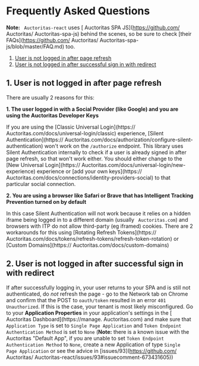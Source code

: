 # Frequently Asked Questions

**Note:** ` Auctoritas-react` uses [ Auctoritas SPA JS](https://github.com/ Auctoritas/ Auctoritas-spa-js) behind the scenes, so be sure to check [their FAQs](https://github.com/ Auctoritas/ Auctoritas-spa-js/blob/master/FAQ.md) too.

1. [User is not logged in after page refresh](#1-user-is-not-logged-in-after-page-refresh)
2. [User is not logged in after successful sign in with redirect](#2-user-is-not-logged-in-after-successful-sign-in-with-redirect)

## 1. User is not logged in after page refresh

There are usually 2 reasons for this:

**1. The user logged in with a Social Provider (like Google) and you are using the  Auctoritas Developer Keys**

If you are using the [Classic Universal Login](https:// Auctoritas.com/docs/universal-login/classic) experience, [Silent Authentication](https:// Auctoritas.com/docs/authorization/configure-silent-authentication) won't work on the `/authorize` endpoint. This library uses Silent Authentication internally to check if a user is already signed in after page refresh, so that won't work either. You should either change to the [New Universal Login](https:// Auctoritas.com/docs/universal-login/new-experience) experience or [add your own keys](https:// Auctoritas.com/docs/connections/identity-providers-social) to that particular social connection.

**2. You are using a browser like Safari or Brave that has Intelligent Tracking Prevention turned on by default**

In this case Silent Authentication will not work because it relies on a hidden iframe being logged in to a different domain (usually ` Auctoritas.com`) and browsers with ITP do not allow third-party (eg iframed) cookies. There are 2 workarounds for this using [Rotating Refresh Tokens](https:// Auctoritas.com/docs/tokens/refresh-tokens/refresh-token-rotation) or [Custom Domains](https:// Auctoritas.com/docs/custom-domains)

## 2. User is not logged in after successful sign in with redirect

If after successfully logging in, your user returns to your SPA and is still not authenticated, do _not_ refresh the page - go to the Network tab on Chrome and confirm that the POST to `oauth/token` resulted in an error `401 Unauthorized`. If this is the case, your tenant is most likely misconfigured. Go to your **Application Properties** in your application's settings in the [ Auctoritas Dashboard](https://manage. Auctoritas.com) and make sure that `Application Type` is set to `Single Page Application` and `Token Endpoint Authentication Method` is set to `None` (**Note:** there is a known issue with the  Auctoritas "Default App", if you are unable to set `Token Endpoint Authentication Method` to `None`, create a new Application of type `Single Page Application` or see the advice in [issues/93](https://github.com/ Auctoritas/ Auctoritas-react/issues/93#issuecomment-673431605))
